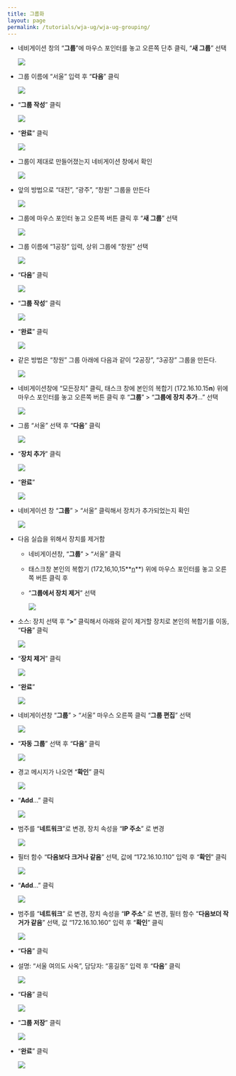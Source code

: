 ```yaml
---
title: 그룹화
layout: page
permalink: /tutorials/wja-ug/wja-ug-grouping/
---
```

  * 네비게이션 창의 “**그룹**”에 마우스 포인터를 놓고 오른쪽 단추 클릭, “**새 그룹**” 선택

	![](http://soonmo.github.io/images/wja-ug-65.jpg)
    
  * 그룹 이름에 “서울” 입력 후 “**다음**” 클릭

	![](http://soonmo.github.io/images/wja-ug-66.jpg)

  * &#8220;**그룹 작성**&#8221; 클릭

	![](http://soonmo.github.io/images/wja-ug-67.jpg)

  * &#8220;**완료**&#8221; 클릭

	![](http://soonmo.github.io/images/wja-ug-68.jpg)

  * 그룹이 제대로 만들어졌는지 네비게이션 창에서 확인

	![](http://soonmo.github.io/images/wja-ug-69.jpg)
   
  * 앞의 방법으로 &#8220;대전&#8221;, &#8220;광주&#8221;, &#8220;창원&#8221; 그룹을 만든다

	![](http://soonmo.github.io/images/wja-ug-70.jpg)

  * 그룹에 마우스 포인터 놓고 오른쪽 버튼 클릭 후 “**새 그룹**” 선택

	![](http://soonmo.github.io/images/wja-ug-71.jpg)
   
  * 그룹 이름에 “1공장” 입력, 상위 그룹에 “창원” 선택

	![](http://soonmo.github.io/images/wja-ug-72.jpg)

  * &#8220;**다음**&#8221; 클릭

	![](http://soonmo.github.io/images/wja-ug-73.jpg)

  * &#8220;**그룹 작성**&#8221; 클릭

	![](http://soonmo.github.io/images/wja-ug-74.jpg)

  * &#8220;**완료**&#8221; 클릭

	![](http://soonmo.github.io/images/wja-ug-75.jpg)

  * 같은 방법은 “창원” 그룹 아래에 다음과 같이 “2공장”, “3공장” 그룹을 만든다.

	![](http://soonmo.github.io/images/wja-ug-76.jpg)

  * 네비게이션창에 “모든장치” 클릭, 태스크 창에 본인의 복합기 (172.16.10.15**n**) 위에 마우스 포인터를 놓고 오른쪽 버튼 클릭 후 &#8220;**그룹**” > “**그룹에 장치 추가**…” 선택

	![](http://soonmo.github.io/images/wja-ug-77.jpg)

  * 그룹 &#8220;서울&#8221; 선택 후 &#8220;**다음**&#8221; 클릭

	![](http://soonmo.github.io/images/wja-ug-78.jpg)

  * &#8220;**장치 추가**&#8221; 클릭

	![](http://soonmo.github.io/images/wja-ug-79.jpg)
   
  * &#8220;**완료**&#8221;

	![](http://soonmo.github.io/images/wja-ug-80.jpg)

  * 네비게이션 창 “**그룹**” > “서울” 클릭해서 장치가 추가되었는지 확인

	![](http://soonmo.github.io/images/wja-ug-81.jpg)

  * 다음 실습을 위해서 장치를 제거함 
      * 네비게이션창, “**그룹**” > “서울” 클릭
      * 태스크창 본인의 복합기 (172,16,10,15**<u>n</u>**) 위에 마우스 포인터를 놓고 오른쪽 버튼 클릭 후
      * “**그룹에서 장치 제거**” 선택

		![](http://soonmo.github.io/images/wja-ug-82.jpg)
      
  * 소스: 장치 선택 후 “**>**” 클릭해서 아래와 같이 제거할 장치로 본인의 복합기를 이동, “**다음**” 클릭

	![](http://soonmo.github.io/images/wja-ug-83.jpg)

  * &#8220;**장치 제거**&#8221; 클릭

	![](http://soonmo.github.io/images/wja-ug-84.jpg)

  * &#8220;**완료**&#8221;

	![](http://soonmo.github.io/images/wja-ug-85.jpg)

  * 네비게이션창 “**그룹**” > “서울” 마우스 오른쪽 클릭 “**그룹 편집**” 선택

	![](http://soonmo.github.io/images/wja-ug-86.jpg)

  * &#8220;**자동 그룹**&#8221; 선택 후 &#8220;**다음**&#8221; 클릭

	![](http://soonmo.github.io/images/wja-ug-87.jpg)

  * 경고 메시지가 나오면 &#8220;**확인**&#8221; 클릭

	![](http://soonmo.github.io/images/wja-ug-88.jpg)

  * &#8220;**Add**&#8230;&#8221; 클릭

	![](http://soonmo.github.io/images/wja-ug-89.jpg)

  * 범주를 “**네트워크**”로 변경, 장치 속성을 “**IP 주소**” 로 변경

	![](http://soonmo.github.io/images/wja-ug-90.jpg)

  * 필터 함수 “**다음보다 크거나 같음**” 선택, 값에 “172.16.10.110” 입력 후 “**확인**&#8221; 클릭

	![](http://soonmo.github.io/images/wja-ug-91.jpg)

  * &#8220;**Add**&#8230;&#8221; 클릭

	![](http://soonmo.github.io/images/wja-ug-92.jpg)

  * 범주를 &#8220;**네트워크**&#8221; 로 변경, 장치 속성을 “**IP 주소**” 로 변경, 필터 함수 “**다음보더 작거가 같음**” 선택, 값 “172.16.10.160” 입력 후 “**확인**” 클릭
 
	![](http://soonmo.github.io/images/wja-ug-93.jpg) 

  * &#8220;**다음**&#8221; 클릭
  * 설명: “서울 여의도 사옥”, 담당자: “홍길동” 입력 후 “**다음**” 클릭

	![](http://soonmo.github.io/images/wja-ug-94.jpg)

  * &#8220;**다음**&#8221; 클릭

	![](http://soonmo.github.io/images/wja-ug-95.jpg)

  * &#8220;**그룹 저장**&#8221; 클릭

	![](http://soonmo.github.io/images/wja-ug-96.jpg)

  * &#8220;**완료**&#8221; 클릭

	![](http://soonmo.github.io/images/wja-ug-97.jpg)